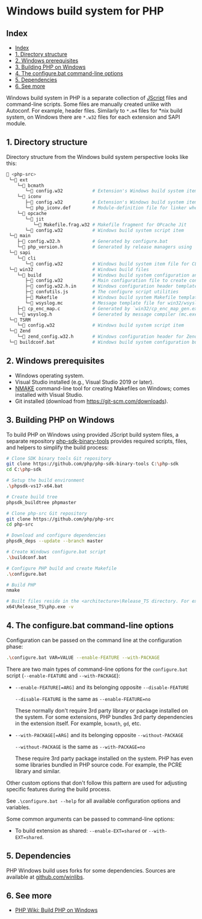 # Windows build system for PHP

## Index

* [Index](#index)
* [1. Directory structure](#1-directory-structure)
* [2. Windows prerequisites](#2-windows-prerequisites)
* [3. Building PHP on Windows](#3-building-php-on-windows)
* [4. The configure.bat command-line options](#4-the-configurebat-command-line-options)
* [5. Dependencies](#5-dependencies)
* [6. See more](#6-see-more)

Windows build system in PHP is a separate collection of
[JScript](https://en.wikipedia.org/wiki/JScript) files and command-line scripts.
Some files are manually created unlike with Autoconf. For example, header files.
Similarly to `*.m4` files for \*nix build system, on Windows there are `*.w32`
files for each extension and SAPI module.

## 1. Directory structure

Directory structure from the Windows build system perspective looks like this:

```sh
📂 <php-src>
 └─📂 ext
    └─📂 bcmath
       └─📄 config.w32           # Extension's Windows build system item file
    └─📂 iconv
       ├─📄 config.w32           # Extension's Windows build system item file
       └─📄 php_iconv.def        # Module-definition file for linker when building DLL
    └─📂 opcache
       └─📂 jit
          └─📄 Makefile.frag.w32 # Makefile fragment for OPcache Jit
       └─📄 config.w32           # Windows build system script item
 └─📂 main
    ├─📄 config.w32.h            # Generated by configure.bat
    └─📄 php_version.h           # Generated by release managers using `configure`
 └─📂 sapi
    └─📂 cli
       └─📄 config.w32           # Windows build system item file for CLI SAPI
 └─📂 win32                      # Windows build files
    └─📂 build                   # Windows build system configuration and scripts
       ├─📄 config.w32           # Main configuration file to create configure.js
       ├─📄 config.w32.h.in      # Windows configuration header template
       ├─📄 confutils.js         # The configure script utilities
       ├─📄 Makefile             # Windows build system Makefile template
       └─📄 wsyslog.mc           # Message template file for win32/wsyslog.h
    ├─📄 cp_enc_map.c            # Generated by `win32/cp_enc_map_gen.exe`
    └─📄 wsyslog.h               # Generated by message compiler (mc.exe)
 └─📂 TSRM
    └─📄 config.w32              # Windows build system script item
 └─📂 Zend
    └─📄 zend_config.w32.h       # Windows configuration header for Zend engine
 └─📄 buildconf.bat              # Windows build system configuration builder
```

## 2. Windows prerequisites

* Windows operating system.
* Visual Studio installed (e.g., Visual Studio 2019 or later).
* [NMAKE](https://learn.microsoft.com/en-us/cpp/build/reference/nmake-reference)
  command-line tool for creating Makefiles on Windows; comes installed with
  Visual Studio.
* Git installed (download from https://git-scm.com/downloads).

## 3. Building PHP on Windows

To build PHP on Windows using provided JScript build system files, a separate
repository [php-sdk-binary-tools](https://github.com/php/php-sdk-binary-tools)
provides required scripts, files, and helpers to simplify the build process:

```sh
# Clone SDK binary tools Git repository
git clone https://github.com/php/php-sdk-binary-tools C:\php-sdk
cd C:\php-sdk

# Setup the build environment
.\phpsdk-vs17-x64.bat

# Create build tree
phpsdk_buildtree phpmaster

# Clone php-src Git repository
git clone https://github.com/php/php-src
cd php-src

# Download and configure dependencies
phpsdk_deps --update --branch master

# Create Windows configure.bat script
.\buildconf.bat

# Configure PHP build and create Makefile
.\configure.bat

# Build PHP
nmake

# Built files reside in the <architecture>\Release_TS directory. For example
x64\Release_TS\php.exe -v
```

## 4. The configure.bat command-line options

Configuration can be passed on the command line at the configuration phase:

```sh
.\configure.bat VAR=VALUE --enable-FEATURE --with-PACKAGE
```

There are two main types of command-line options for the `configure.bat` script
(`--enable-FEATURE` and `--with-PACKAGE`):

* `--enable-FEATURE[=ARG]` and its belonging opposite `--disable-FEATURE`

  `--disable-FEATURE` is the same as `--enable-FEATURE=no`

  These normally don't require 3rd party library or package installed on the
  system. For some extensions, PHP bundles 3rd party dependencies in the
  extension itself. For example, `bcmath`, `gd`, etc.

* `--with-PACKAGE[=ARG]` and its belonging opposite `--without-PACKAGE`

  `--without-PACKAGE` is the same as `--with-PACKAGE=no`

  These require 3rd party package installed on the system. PHP has even some
  libraries bundled in PHP source code. For example, the PCRE library and
  similar.

Other custom options that don't follow this pattern are used for adjusting
specific features during the build process.

See `.\configure.bat --help` for all available configuration options and
variables.

Some common arguments can be passed to command-line options:

* To build extension as shared: `--enable-EXT=shared` or `--with-EXT=shared`.

## 5. Dependencies

PHP Windows build uses forks for some dependencies. Sources are available at
[github.com/winlibs](https://github.com/winlibs).

## 6. See more

* [PHP Wiki: Build PHP on Windows](https://wiki.php.net/internals/windows/stepbystepbuild_sdk_2)
